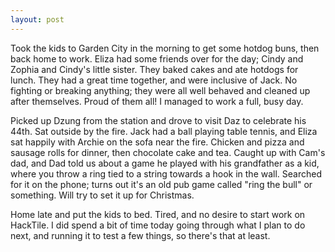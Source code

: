 ```yaml
---
layout: post
---
```


Took the kids to Garden City in the morning to get some hotdog buns, then back
home to work. Eliza had some friends over for the day; Cindy and Zophia and
Cindy's little sister. They baked cakes and ate hotdogs for lunch. They had a
great time together, and were inclusive of Jack. No fighting or breaking
anything; they were all well behaved and cleaned up after themselves. Proud of
them all! I managed to work a full, busy day.

Picked up Dzung from the station and drove to visit Daz to celebrate his 44th.
Sat outside by the fire. Jack had a ball playing table tennis, and Eliza sat
happily with Archie on the sofa near the fire. Chicken and pizza and sausage
rolls for dinner, then chocolate cake and tea. Caught up with Cam's dad, and Dad
told us about a game he played with his grandfather as a kid, where you throw a
ring tied to a string towards a hook in the wall. Searched for it on the phone;
turns out it's an old pub game called "ring the bull" or something. Will try to
set it up for Christmas.

Home late and put the kids to bed. Tired, and no desire to start work on
HackTile. I did spend a bit of time today going through what I plan to do next,
and running it to test a few things, so there's that at least.
